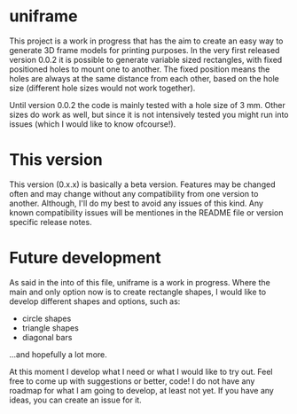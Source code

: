 # uniframe

This project is a work in progress that has the aim to create an easy way to
generate 3D frame models for printing purposes. In the very first released
version 0.0.2 it is possible to generate variable sized rectangles, with fixed
positioned holes to mount one to another. The fixed position means the holes
are always at the same distance from each other, based on the hole size
(different hole sizes would not work together).

Until version 0.0.2 the code is mainly tested with a hole size of 3 mm. Other
sizes do work as well, but since it is not intensively tested you might run
into issues (which I would like to know ofcourse!).

# This version
This version (0.x.x) is basically a beta version. Features may be changed often
and may change without any compatibility from one version to another. Although,
I'll do my best to avoid any issues of this kind. Any known compatibility
issues will be mentiones in the README file or version specific release notes.

# Future development
As said in the into of this file, uniframe is a work in progress. Where the
main and only option now is to create rectangle shapes, I would like to
develop different shapes and options, such as:
- circle shapes
- triangle shapes
- diagonal bars

...and hopefully a lot more.

At this moment I develop what I need or what I would like to try out. Feel free
to come up with suggestions or better, code! I do not have any roadmap for what
I am going to develop, at least not yet. If you have any ideas, you can create
an issue for it.